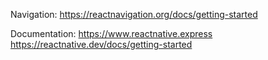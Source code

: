 Navigation:
https://reactnavigation.org/docs/getting-started

Documentation:
https://www.reactnative.express
https://reactnative.dev/docs/getting-started